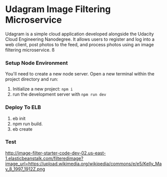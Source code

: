 # Udagram Image Filtering Microservice

Udagram is a simple cloud application developed alongside the Udacity Cloud Engineering Nanodegree. It allows users to register and log into a web client, post photos to the feed, and process photos using an image filtering microservice.
ß
### Setup Node Environment

You'll need to create a new node server. Open a new terminal within the project directory and run:

1. Initialize a new project: `npm i`
2. run the development server with `npm run dev`

### Deploy To ELB

1. eb init
2. npm run build.
3. eb create

### Test

http://image-filter-starter-code-dev-02.us-east-1.elasticbeanstalk.com/filteredimage?image_url=https://upload.wikimedia.org/wikipedia/commons/e/e5/Kelly_May_8_1997_1912Z.png

